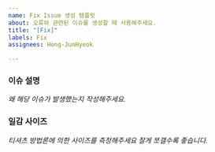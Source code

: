 ```yaml
---
name: Fix Issue 생성 템플릿
about: 오류와 관련된 이슈를 생성할 때 사용해주세요.
title: "[Fix]"
labels: Fix
assignees: Hong-JunHyeok

---
```


### 이슈 설명
_왜 해당 이슈가 발생했는지 작성해주세요._

### 일감 사이즈
_티셔츠 방법론에 의한 사이즈를 측정해주세요 잘게 쪼갤수록 좋습니다._
